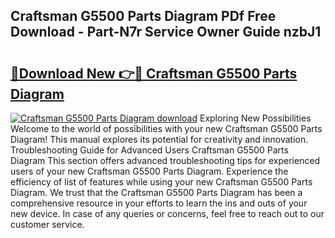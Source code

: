 ## Craftsman G5500 Parts Diagram PDf Free Download - Part-N7r Service Owner Guide nzbJ1

# <h2><a href="http://dfq3in2.blite.top/?on=Craftsman+G5500+Parts+Diagram">🔗Download New 👉🔴 Craftsman G5500 Parts Diagram</a></h2>

[![Craftsman G5500 Parts Diagram download](https://i.imgur.com/lujVjoI.png)](http://dfq3in2.blite.top/?on=Craftsman+G5500+Parts+Diagram)
Exploring New Possibilities Welcome to the world of possibilities with your new Craftsman G5500 Parts Diagram! This manual explores its potential for creativity and innovation. Troubleshooting Guide for Advanced Users Craftsman G5500 Parts Diagram This section offers advanced troubleshooting tips for experienced users of your new Craftsman G5500 Parts Diagram. Experience the efficiency of list of features while using your new Craftsman G5500 Parts Diagram. We trust that the Craftsman G5500 Parts Diagram has been a comprehensive resource in your efforts to learn the ins and outs of your new device. In case of any queries or concerns, feel free to reach out to our customer service.
